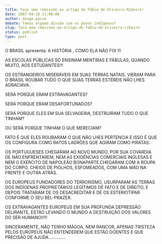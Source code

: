 ```yaml
---
title: Faço uma remissão ao artigo de Fábio de Oliveira Ribeiro!
date: 2007-04-18 21:00:00
author: diego.paiva
debate: Temos alguma dívida com os povos indígenas?
slug: faco-uma-remissao-ao-artigo-de-fabio-de-oliveira-ribeiro
status: publish 
type: post
---
```


O BRASIL apresenta: A HISTÓRIA , COMO ELA NÃO FOI !!!  

AS ESCOLAS PÚBLICAS SÓ ENSINAM MENTIRAS E FÁBULAS, QUANDO MUITO, AOS ESTUDANTES!!!  

OS ESTRANGEIROS MISERÁVEIS EM SUAS TERRAS NATAIS, VIERAM PARA O BRASIL ROUBAR TUDO O QUE SUAS TERRAS ESTÉREIS NÃO LHES AGRACIAVA.  

SERÁ PORQUE ERAM EXTRAVAGANTES?  

SERÁ PORQUE ERAM DESAFORTUNADOS?  

SERÁ PORQUE ELES EM SUA SELVAGERIA, DESTRUIRAM TUDO O QUE TINHAM?  

OU SERÁ PORQUE TINHAM O QUE MERECIAM?  

FATO É QUE ELES ROUBARAM O QUE NÃO LHES PERTENCIA E ISSO É QUE OS CONFIGURA COMO RATOS LADRÕES QUE AGIRAM COMO PIRATAS.  

OS PORTUGUESES CHEGARAM AO NOVO MUNDO, POR SUA COVARDIA DE NÃO ENFRENTAREM, NEM AS EXIGÊNCIAS COMERCIAIS INGLESAS E NEM O EXÉRCITO DE NAPOLEÃO BONAPARTE.CHEGARAM COM A ROUPA DO CORPO, CHEIOS DE PIOLHOS, ESFOMEADOS, COM UMA MÃO NA FRENTE E OUTRA ATRÁS.  

OS EUROPEUS FUNDADORES DO TERRORISMO, USURPARAM AS TERRAS DOS INDÍGENAS PROPRIETÁRIOS LEGÍTIMOS DE FATO E DE DIREITO, E DEPOIS TRATARAM DE OS DESACREDITAR E DE OS ESTERIOTIPAR CONFORME O SEU BEL-PRAZER.  

OS EXTRAVAGANTES EUROPEUS EM SUA PROFUNDA DEPRESSÃO DELIRANTE, ESTÃO LEVANDO O MUNDO A DESTRUIÇÃO DOS VALORES DO SER HUMANO!!!!!  

SINCERAMENTE, NÃO TENHO MÁGOA, NEM RANCOR, APENAS TRISTEZA PELOS EUROPEUS NÃO ENTENDEREM QUE ESTÃO DOENTES E QUE PRECISÃO DE AJUDA..............
